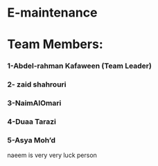 # E-maintenance

# Team Members:
 
 ### 1-Abdel-rahman Kafaween (Team Leader)
 ### 2- zaid shahrouri
 ### 3-NaimAlOmari
 ### 4-Duaa Tarazi 
 ### 5-Asya Moh’d

 naeem is very very luck person
 
 